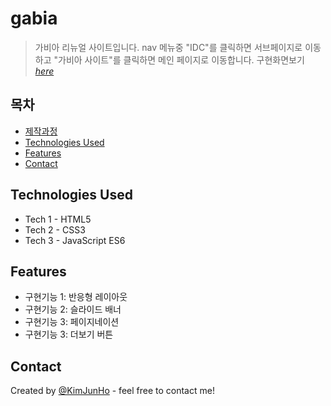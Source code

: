 # gabia
> 가비아 리뉴얼 사이트입니다.
> nav 메뉴중 "IDC"를 클릭하면 서브페이지로 이동하고 "가비아 사이트"를 클릭하면 메인 페이지로 이동합니다.
> 구현화면보기 
[_here_](https://kimjunho98.github.io/gabia/)


## 목차
* [제작과정](#general-information)
* [Technologies Used](#technologies-used)
* [Features](#features)
* [Contact](#contact)


## Technologies Used
<!-- 사용한 기술환경 (언어와 버전을 작성) -->
- Tech 1 - HTML5
- Tech 2 - CSS3
- Tech 3 - JavaScript ES6

## Features
- 구현기능 1: 반응형 레이아웃
- 구현기능 2: 슬라이드 배너
- 구현기능 3: 페이지네이션
- 구현기능 3: 더보기 버튼

## Contact
Created by [@KimJunHo](dydgnscc6845@gmail.com) - feel free to contact me!

